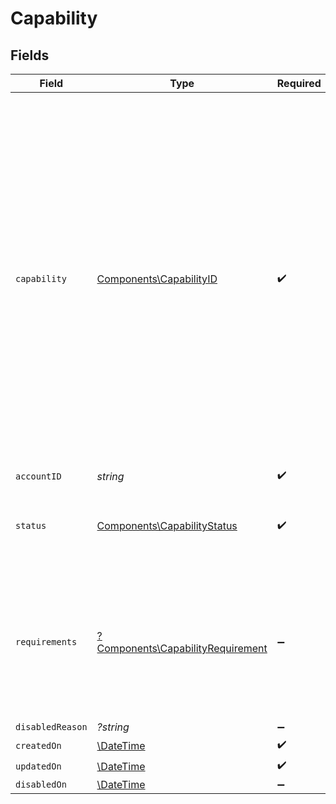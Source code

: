 # Capability


## Fields

| Field                                                                                                                                                                                                                                                                   | Type                                                                                                                                                                                                                                                                    | Required                                                                                                                                                                                                                                                                | Description                                                                                                                                                                                                                                                             |
| ----------------------------------------------------------------------------------------------------------------------------------------------------------------------------------------------------------------------------------------------------------------------- | ----------------------------------------------------------------------------------------------------------------------------------------------------------------------------------------------------------------------------------------------------------------------- | ----------------------------------------------------------------------------------------------------------------------------------------------------------------------------------------------------------------------------------------------------------------------- | ----------------------------------------------------------------------------------------------------------------------------------------------------------------------------------------------------------------------------------------------------------------------- |
| `capability`                                                                                                                                                                                                                                                            | [Components\CapabilityID](../../Models/Components/CapabilityID.md)                                                                                                                                                                                                      | :heavy_check_mark:                                                                                                                                                                                                                                                      | Moov account capabilities.<br/><br/>The `production-app` capability might appear in your list. This is a read-only capability that Moov requests and uses for account verification purposes. The capability remains active with your account and requires no additional action. |
| `accountID`                                                                                                                                                                                                                                                             | *string*                                                                                                                                                                                                                                                                | :heavy_check_mark:                                                                                                                                                                                                                                                      | N/A                                                                                                                                                                                                                                                                     |
| `status`                                                                                                                                                                                                                                                                | [Components\CapabilityStatus](../../Models/Components/CapabilityStatus.md)                                                                                                                                                                                              | :heavy_check_mark:                                                                                                                                                                                                                                                      | The status of the capability requested for an account.                                                                                                                                                                                                                  |
| `requirements`                                                                                                                                                                                                                                                          | [?Components\CapabilityRequirement](../../Models/Components/CapabilityRequirement.md)                                                                                                                                                                                   | :heavy_minus_sign:                                                                                                                                                                                                                                                      | Represents individual and business data necessary to facilitate the enabling of a capability for an account.                                                                                                                                                            |
| `disabledReason`                                                                                                                                                                                                                                                        | *?string*                                                                                                                                                                                                                                                               | :heavy_minus_sign:                                                                                                                                                                                                                                                      | N/A                                                                                                                                                                                                                                                                     |
| `createdOn`                                                                                                                                                                                                                                                             | [\DateTime](https://www.php.net/manual/en/class.datetime.php)                                                                                                                                                                                                           | :heavy_check_mark:                                                                                                                                                                                                                                                      | N/A                                                                                                                                                                                                                                                                     |
| `updatedOn`                                                                                                                                                                                                                                                             | [\DateTime](https://www.php.net/manual/en/class.datetime.php)                                                                                                                                                                                                           | :heavy_check_mark:                                                                                                                                                                                                                                                      | N/A                                                                                                                                                                                                                                                                     |
| `disabledOn`                                                                                                                                                                                                                                                            | [\DateTime](https://www.php.net/manual/en/class.datetime.php)                                                                                                                                                                                                           | :heavy_minus_sign:                                                                                                                                                                                                                                                      | N/A                                                                                                                                                                                                                                                                     |